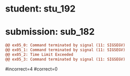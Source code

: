 # student: stu_192
# submission: sub_182

```diff
@@ ex05_0: Command terminated by signal (11: SIGSEGV)
@@ ex05_1: Command terminated by signal (11: SIGSEGV)
@@ ex05_2: Time Limit Exceeded
@@ ex05_3: Command terminated by signal (11: SIGSEGV)
```
#incorrect=4
#correct=0
